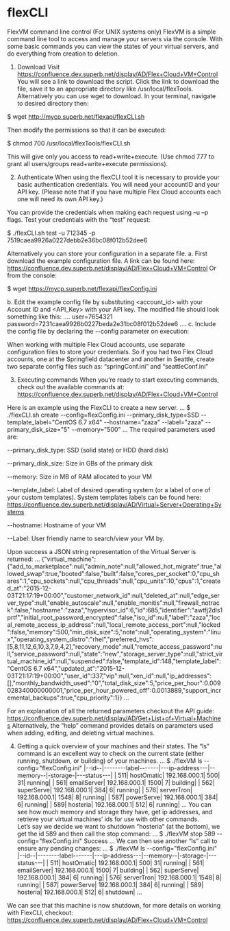 # flexCLI
FlexVM command line control (For UNIX systems only)
FlexVM is a simple command line tool to access and manage your servers via the console. With some basic commands you can view the states of your virtual servers, and do everything from creation to deletion. 

1. Download
Visit https://confluence.dev.superb.net/display/AD/Flex+Cloud+VM+Control
You will see a link to download the script. Click the link to download the file, save it to an appropriate directory like /usr/local/flexTools. Alternatively you can use wget to download.
In your terminal, navigate to desired directory then:

  $ wget http://mycp.superb.net/flexapi/flexCLI.sh

Then modify the permissions so that it can be executed:
  
  $ chmod 700 /usr/local/flexTools/flexCLI.sh 

This will give only you access to read+write+execute. (Use chmod 777 to grant all users/groups read+write+execute permissions).

2.	Authenticate
When using the flexCLI tool it is necessary to provide your basic authentication credentials. You will need your accountID and your API key. (Please note that if you have multiple Flex Cloud accounts each one will need its own API key.)

You can provide the credentials when making each request using –u <accountID> –p <API Key> flags. Test your credentials with the “test” request:

  $ ./flexCLI.sh test -u 712345 -p 7519caea9926a0227debb2e36bc08f012b52dee6

Alternatively you can store your configuration in a separate file.
a.	First download the example configuration file. A link can be found here: https://confluence.dev.superb.net/display/AD/Flex+Cloud+VM+Control
Or from the console:

  $ wget https://mycp.superb.net/flexapi/flexConfig.ini
 
b.	Edit the example config file by substituting <account_id> with your Account ID and <API_Key> with your API key. The modified file should look something like this:
  ....
  user=7654321
  password=7231caea9926b0227beda2e31bc08f012b52dee6
  ....
c.	Include the config file by declaring the --config parameter on execution:
 
When working with multiple Flex Cloud accounts, use separate configuration files to store your credentials. So if you had two Flex Cloud accounts, one at the Springfield datacenter and another in Seattle, create two separate config files such as: “springConf.ini” and “seattleConf.ini”

3.	Executing commands
When you’re ready to start executing commands, check out the available commands at: https://confluence.dev.superb.net/display/AD/Flex+Cloud+VM+Control

Here is an example using the FlexCLI to create a new server. 
  ...
  $ ./flexCLI.sh create --config=flexConfig.ini --primary_disk_type=SSD --template_label="CentOS 6.7 x64" --hostname="zaza"             --label="zaza" --primary_disk_size="5" --memory="500"
  ...
The required parameters used are:

--primary_disk_type: SSD (solid state) or HDD (hard disk)

--primary_disk_size: Size in GBs of the primary disk

--memory: Size in MB of RAM allocated to your VM

--template_label: Label of desired operating system (or a label of one of your custom templates). System templates labels can be found here: https://confluence.dev.superb.net/display/AD/Virtual+Server+Operating+Systems

--hostname: Hostname of your VM

--Label: User friendly name to search/view your VM by.

Upon success a JSON string representation of the Virtual Server is returned:
...
{"virtual_machine":{"add_to_marketplace":null,"admin_note":null,"allowed_hot_migrate":true,"allowed_swap":true,"booted":false,"built":false,"cores_per_socket":0,"cpu_shares":1,"cpu_sockets":null,"cpu_threads":null,"cpu_units":10,"cpus":1,"created_at":"2015-12-03T21:17:19+00:00","customer_network_id":null,"deleted_at":null,"edge_server_type":null,"enable_autoscale":null,"enable_monitis":null,"firewall_notrack":false,"hostname":"zaza","hypervisor_id":6,"id":685,"identifier":"awtfj2dls1prtf","initial_root_password_encrypted":false,"iso_id":null,"label":"zaza","local_remote_access_ip_address":null,"local_remote_access_port":null,"locked":false,"memory":500,"min_disk_size":5,"note":null,"operating_system":"linux","operating_system_distro":"rhel","preferred_hvs":[5,8,11,12,6,10,3,7,9,4,2],"recovery_mode":null,"remote_access_password":null,"service_password":null,"state":"new","storage_server_type":null,"strict_virtual_machine_id":null,"suspended":false,"template_id":148,"template_label":"CentOS 6.7 x64","updated_at":"2015-12-03T21:17:19+00:00","user_id":337,"vip":null,"xen_id":null,"ip_addresses":[],"monthly_bandwidth_used":"0","total_disk_size":5,"price_per_hour":0.009028340000000001,"price_per_hour_powered_off":0.0013889,"support_incremental_backups":true,"cpu_priority":1}}
 ...

For an explanation of all the returned parameters checkout the API guide: https://confluence.dev.superb.net/display/AD/Get+List+of+Virtual+Machines
Alternatively, the “help” command provides details on parameters used when adding, editing, and deleting virtual machines.

4.	Getting a quick overview of your machines and their states.
The “ls” command is an excellent way to check on the current state (either running, shutdown, or building) of your machines.
...
  $ ./flexVM ls --config="flexConfig.ini"
	|--id--|--------label-------|---ip-address---|--memory--|-storage-|---status---|
	|   511|          hostOmatic|   192.168.000.1|       500|       31|     running|
	|   561|         emailServer|   192.168.000.1|      1500|        7|    building|
	|   562|          superServe|   192.168.000.1|       384|        6|     running|
	|   576|          serverTron|   192.168.000.1|      1548|        8|     running|
	|   587|          powerServe|   192.168.000.1|       384|        6|     running|
	|   589|            hosteria|   192.168.000.1|       512|        6|     running|
...
You can see how much memory and storage they have, get ip addresses, and retrieve your virtual machines’ ids for use with other commands.  
Let’s say we decide we want to shutdown “hosteria” (at the bottom), we get the id 589 and then call the stop command:
  ...
	$ ./flexVM stop 589 --config="flexConfig.ini"
  Success
  ...
We can then use another “ls” call to ensure any pending changes:
  ...
	$ ./flexVM ls --config="flexConfig.ini"
	|--id--|--------label-------|---ip-address---|--memory--|-storage-|---status---|
	|   511|          hostOmatic|   192.168.000.1|       500|       31|     running|
	|   561|         emailServer|   192.168.000.1|      1500|        7|    building|
	|   562|          superServe|   192.168.000.1|       384|        6|     running|
	|   576|          serverTron|   192.168.000.1|      1548|        8|     running|
	|   587|          powerServe|   192.168.000.1|       384|        6|     running|
	|   589|            hosteria|   192.168.000.1|       512|        6|    shutdown|
  ...

We can see that this machine is now shutdown, for more details on working with FlexCLI, checkout: https://confluence.dev.superb.net/display/AD/Flex+Cloud+VM+Control

	
